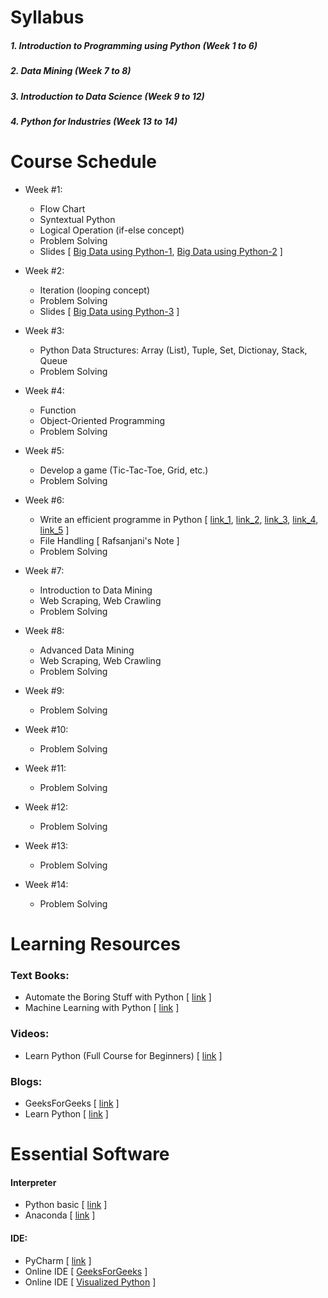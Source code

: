# Syllabus
##### 1. Introduction to Programming using Python (Week 1 to 6)
##### 2. Data Mining (Week 7 to 8)
##### 3. Introduction to Data Science (Week 9 to 12)
##### 4. Python for Industries (Week 13 to 14)

# Course Schedule
  - Week #1:
    - Flow Chart
    - Syntextual Python
    - Logical Operation (if-else concept)
    - Problem Solving
    - Slides [ [Big Data using Python-1](https://github.com/mrzResearchArena/Big-Data-using-Python/blob/master/Big%20Data%20with%20Python-1.pdf), [Big Data using Python-2](https://github.com/mrzResearchArena/Big-Data-using-Python/blob/master/Big%20Data%20with%20Python-2.pdf) ]
    
  - Week #2:
    - Iteration (looping concept)
    - Problem Solving
    - Slides [ [Big Data using Python-3](https://github.com/mrzResearchArena/Big-Data-using-Python/blob/master/Big%20Data%20with%20Python-3.pdf) ]
    
  - Week #3:
    - Python Data Structures: Array (List), Tuple, Set, Dictionay, Stack, Queue
    - Problem Solving
    
  - Week #4:
    - Function
    - Object-Oriented Programming 
    - Problem Solving
  
  - Week #5:
    - Develop a game (Tic-Tac-Toe, Grid, etc.)
    - Problem Solving
    
  - Week #6:
    - Write an efficient programme in Python [ [link_1](https://www.youtube.com/watch?v=YjHsOrOOSuI), [link_2](https://www.youtube.com/watch?v=OSGv2VnC0go), [link_3](https://studylib.net/doc/11685039/python-idioms-safe-hammad-python-northwest-16), [link_4](https://docs.python-guide.org/writing/style/), [link_5](https://sahandsaba.com/thirty-python-language-features-and-tricks-you-may-not-know.html) ]
    - File Handling [ Rafsanjani's Note ]
    - Problem Solving
  
  - Week #7:
    - Introduction to Data Mining
    - Web Scraping, Web Crawling
    - Problem Solving
    
  - Week #8:
    - Advanced Data Mining
    - Web Scraping, Web Crawling
    - Problem Solving
     
  - Week #9:
    - Problem Solving
    
  - Week #10:
    - Problem Solving
    
  - Week #11:
    - Problem Solving
    
  - Week #12:
    - Problem Solving
    
  - Week #13:
    - Problem Solving
  
  - Week #14:
    - Problem Solving

# Learning Resources

### Text Books:
- Automate the Boring Stuff with Python [ [link](https://automatetheboringstuff.com/) ]
- Machine Learning with Python [ [link](https://www.amazon.com/gp/product/1449369413/ref=as_li_tl?ie=UTF8&tag=stackabuse-20&camp=1789&creative=9325&linkCode=as2&creativeASIN=1449369413&linkId=31239243b4437cdb25c55fc05fec5f72) ]

### Videos:
- Learn Python (Full Course for Beginners) [ [link](https://www.youtube.com/watch?v=rfscVS0vtbw&feature=youtu.be) ]

### Blogs:
- GeeksForGeeks [ [link](https://www.geeksforgeeks.org/python-programming-language) ]
- Learn Python [ [link](https://www.learnpython.org/) ]

# Essential Software
#### Interpreter
- Python basic [ [link](https://www.python.org/) ]
- Anaconda [ [link](https://www.anaconda.com/download/) ]

#### IDE:
- PyCharm [ [link](https://www.jetbrains.com/pycharm/download/#section=windows) ]
- Online IDE [ [GeeksForGeeks](https://ide.geeksforgeeks.org/) ]
- Online IDE [ [Visualized Python](http://www.pythontutor.com/visualize.html#mode=edit) ]
